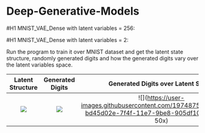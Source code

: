 # Deep-Generative-Models

#H1 MNIST_VAE_Dense with latent variables = 256:

#H1 MNIST_VAE_Dense with latent variables = 2:

Run the program to train it over MNIST dataset and get the latent state structure, randomly generated digits and how the generated digits vary over the latent variables space.

Latent Structure           |  Generated Digits        |  Generated Digits over Latent Space
:-------------------------:|:-------------------------: | :----------------------------------:
![](https://user-images.githubusercontent.com/19748754/29238283-bd44e132-7f4f-11e7-8839-27010784ddf4.png)  |  ![](https://user-images.githubusercontent.com/19748754/29238284-bd44df3e-7f4f-11e7-8d8b-3a5d976e012d.png)  |  ![](https://user-images.githubusercontent.com/19748754/29238285-bd45d02e-7f4f-11e7-9be8-905df10c256a.png = 50x)
